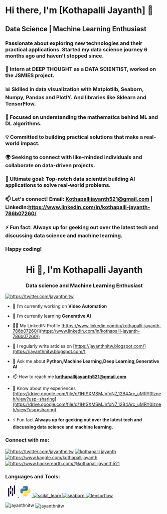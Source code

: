 
 # Hi there, I'm [Kothapalli Jayanth] 👋
## Data Science | Machine Learning Enthusiast
### Passionate about exploring new technologies and their practical applications. Started my data science journey 6 months ago and haven't stopped since.

### 🔭 Intern at DEEP THOUGHT as a DATA SCIENTIST, worked on the JSMIES project.

### 📊 Skilled in data visualization with Matplotlib, Seaborn, Numpy, Pandas and PlotlY. And libraries like Sklearn and TensorFlow.

### 🧠 Focused on understanding the mathematics behind ML and DL algorithms.

### 💡 Committed to building practical solutions that make a real-world impact.

### 🌍 Seeking to connect with like-minded individuals and collaborate on data-driven projects.

### 🎯 Ultimate goal: Top-notch data scientist building AI applications to solve real-world problems.

### 📫 Let's connect! Email: Kothapallijayanth521@gmail.com | LinkedIn:https://www.linkedin.com/in/kothapalli-jayanth-786b07260/

### ⚡ Fun fact: Always up for geeking out over the latest tech and discussing data science and machine learning.


### Happy coding!


<h1 align="center">Hi 👋, I'm Kothapalli Jayanth</h1>
<h3 align="center">Data science and Machine Learning Enthusiast</h3>

<p align="left"> <a href="https://twitter.com/https://twitter.com/jayanthnitw" target="blank"><img src="https://img.shields.io/twitter/follow/https://twitter.com/jayanthnitw?logo=twitter&style=for-the-badge" alt="https://twitter.com/jayanthnitw" /></a> </p>

- 🔭 I’m currently working on **Video Automation**

- 🌱 I’m currently learning **Generative AI**

- 👨‍💻 My LinkedIN Profile [https://www.linkedin.com/in/kothapalli-jayanth-786b07260/](https://www.linkedin.com/in/kothapalli-jayanth-786b07260/)

- 📝 I regularly write articles on [https://jayanthnitw.blogspot.com/](https://jayanthnitw.blogspot.com/)

- 💬 Ask me about **Python,Machine Learning,Deep Learning,Generative AI**

- 📫 How to reach me **kothapallijayanth521@gmail.com**

- 📄 Know about my experiences [https://drive.google.com/file/d/1HtSXMSMJnfoN7_12B4Arc_uMRY0Izneh/view?usp=sharing](https://drive.google.com/file/d/1HtSXMSMJnfoN7_12B4Arc_uMRY0Izneh/view?usp=sharing)

- ⚡ Fun fact **Always up for geeking out over the latest tech and discussing data science and machine learning.**

<h3 align="left">Connect with me:</h3>
<p align="left">
<a href="https://twitter.com/https://twitter.com/jayanthnitw" target="blank"><img align="center" src="https://raw.githubusercontent.com/rahuldkjain/github-profile-readme-generator/master/src/images/icons/Social/twitter.svg" alt="https://twitter.com/jayanthnitw" height="30" width="40" /></a>
<a href="https://linkedin.com/in/kothapalli jayanth" target="blank"><img align="center" src="https://raw.githubusercontent.com/rahuldkjain/github-profile-readme-generator/master/src/images/icons/Social/linked-in-alt.svg" alt="kothapalli jayanth" height="30" width="40" /></a>
<a href="https://kaggle.com/https://www.kaggle.com/kothapallijayanth" target="blank"><img align="center" src="https://raw.githubusercontent.com/rahuldkjain/github-profile-readme-generator/master/src/images/icons/Social/kaggle.svg" alt="https://www.kaggle.com/kothapallijayanth" height="30" width="40" /></a>
<a href="https://www.hackerearth.com/https://www.hackerearth.com/@kothapallijayanth521" target="blank"><img align="center" src="https://raw.githubusercontent.com/rahuldkjain/github-profile-readme-generator/master/src/images/icons/Social/hackerearth.svg" alt="https://www.hackerearth.com/@kothapallijayanth521" height="30" width="40" /></a>
</p>

<h3 align="left">Languages and Tools:</h3>
<p align="left"> <a href="https://pandas.pydata.org/" target="_blank" rel="noreferrer"> <img src="https://raw.githubusercontent.com/devicons/devicon/2ae2a900d2f041da66e950e4d48052658d850630/icons/pandas/pandas-original.svg" alt="pandas" width="40" height="40"/> </a> <a href="https://www.python.org" target="_blank" rel="noreferrer"> <img src="https://raw.githubusercontent.com/devicons/devicon/master/icons/python/python-original.svg" alt="python" width="40" height="40"/> </a> <a href="https://scikit-learn.org/" target="_blank" rel="noreferrer"> <img src="https://upload.wikimedia.org/wikipedia/commons/0/05/Scikit_learn_logo_small.svg" alt="scikit_learn" width="40" height="40"/> </a> <a href="https://seaborn.pydata.org/" target="_blank" rel="noreferrer"> <img src="https://seaborn.pydata.org/_images/logo-mark-lightbg.svg" alt="seaborn" width="40" height="40"/> </a> <a href="https://www.tensorflow.org" target="_blank" rel="noreferrer"> <img src="https://www.vectorlogo.zone/logos/tensorflow/tensorflow-icon.svg" alt="tensorflow" width="40" height="40"/> </a> </p>

<p><img align="left" src="https://github-readme-stats.vercel.app/api/top-langs?username=jayanthnitw&show_icons=true&locale=en&layout=compact" alt="jayanthnitw" /></p>

<p>&nbsp;<img align="center" src="https://github-readme-stats.vercel.app/api?username=jayanthnitw&show_icons=true&locale=en" alt="jayanthnitw" /></p>






